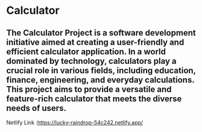 # Calculator

The Calculator Project is a software development initiative aimed at creating a user-friendly and efficient calculator application. In a world dominated by technology, calculators play a crucial role in various fields, including education, finance, engineering, and everyday calculations. This project aims to provide a versatile and feature-rich calculator that meets the diverse needs of users.
---
Netlify Link :https://lucky-raindrop-54c242.netlify.app/
